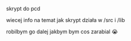 skrypt do pcd

wiecej info na temat jak skrypt działa w /src i /lib

robilbym go dalej jakbym bym cos zarabial 😭
